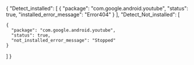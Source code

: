 {
  "Detect_installed": [
    {
      "package": "com.google.android.youtube",
      "status": true,
      "installed_error_message": "Error404"
    }
  ],
  "Detect_Not_installed": [

    {
      "package": "com.google.android.youtube",
      "status": true,
      "not_installed_error_message": "Stopped"
    }
  ]
}
